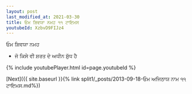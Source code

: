 ```yaml
---
layout: post
last_modified_at: 2021-03-30
title: ਓਮ ਸ਼ਿਵਯਾ ਨਮਹ ੧੧ ਟਾਇਮਸ
youtubeId: XzbvD9FIJz4
---
```

 
 
 ਓਮ ਸ਼ਿਵਯਾ ਨਮਹ  
 
 -  ਜੋ ਕਿਸੇ ਵੀ ਸ਼ਰਤ ਦੇ ਅਧੀਨ ਸ਼ੁੱਧ ਹੈ 
 
  
 
  
 
 
 
 
 
 


{% include youtubePlayer.html id=page.youtubeId %}
 
[Next]({{ site.baseurl }}{% link  split1/_posts/2013-09-18-ਓਮ ਅਜਿਠਾਯ ਨਾਮ  ੧੧ ਟਾਇਮਸ.md%})
 
